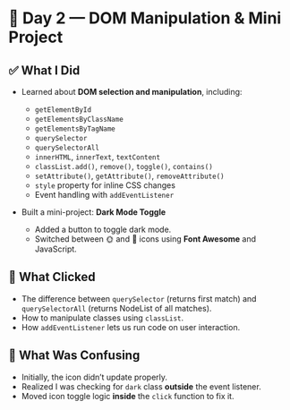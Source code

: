 # 📅 Day 2 — DOM Manipulation & Mini Project

## ✅ What I Did
- Learned about **DOM selection and manipulation**, including:
  - `getElementById`
  - `getElementsByClassName`
  - `getElementsByTagName`
  - `querySelector`
  - `querySelectorAll`
  - `innerHTML`, `innerText`, `textContent`
  - `classList.add()`, `remove()`, `toggle()`, `contains()`
  - `setAttribute()`, `getAttribute()`, `removeAttribute()`
  - `style` property for inline CSS changes
  - Event handling with `addEventListener`

- Built a mini-project: **Dark Mode Toggle**
  - Added a button to toggle dark mode.
  - Switched between 🌞 and 🌙 icons using **Font Awesome** and JavaScript.

## 🧠 What Clicked
- The difference between `querySelector` (returns first match) and `querySelectorAll` (returns NodeList of all matches).
- How to manipulate classes using `classList`.
- How `addEventListener` lets us run code on user interaction.

## 🤔 What Was Confusing
- Initially, the icon didn’t update properly.
- Realized I was checking for `dark` class **outside** the event listener.
- Moved icon toggle logic **inside** the `click` function to fix it.

